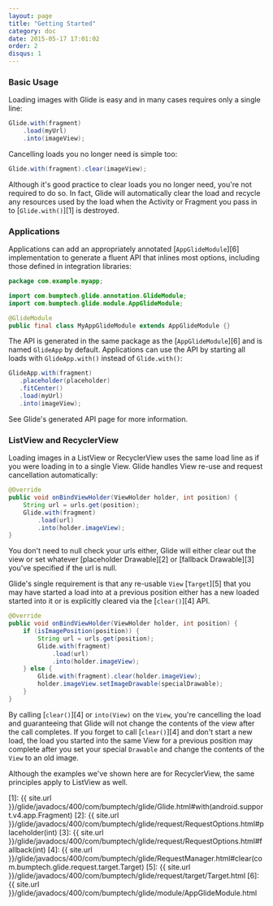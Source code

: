 ```yaml
---
layout: page
title: "Getting Started"
category: doc
date: 2015-05-17 17:01:02
order: 2
disqus: 1
---
```


### Basic Usage

Loading images with Glide is easy and in many cases requires only a single line:

```java
Glide.with(fragment)
    .load(myUrl)
    .into(imageView);
```

Cancelling loads you no longer need is simple too:

```java
Glide.with(fragment).clear(imageView);
```

Although it's good practice to clear loads you no longer need, you're not required to do so. In fact, Glide will automatically clear the load and recycle any resources used by the load when the Activity or Fragment you pass in to [``Glide.with()``][1] is destroyed.

### Applications

Applications can add an appropriately annotated [``AppGlideModule``][6] implementation to generate a fluent API that inlines most options, including those defined in integration libraries:

```java
package com.example.myapp;

import com.bumptech.glide.annotation.GlideModule;
import com.bumptech.glide.module.AppGlideModule;

@GlideModule
public final class MyAppGlideModule extends AppGlideModule {}
```

The API is generated in the same package as the [``AppGlideModule``][6] and is named ``GlideApp`` by default. Applications can use the API by starting all loads with ``GlideApp.with()`` instead of ``Glide.with()``:

```java
GlideApp.with(fragment)
   .placeholder(placeholder)
   .fitCenter()
   .load(myUrl)
   .into(imageView);
```

See Glide's generated API page for more information.

### ListView and RecyclerView

Loading images in a ListView or RecyclerView uses the same load line as if you were loading in to a single View. Glide handles View re-use and request cancellation automatically:

```java
@Override
public void onBindViewHolder(ViewHolder holder, int position) {
    String url = urls.get(position);
    Glide.with(fragment)
        .load(url)
        .into(holder.imageView);
}
```

You don't need to null check your urls either, Glide will either clear out the view or set whatever [placeholder Drawable][2] or [fallback Drawable][3] you've specified if the url is null.


Glide's single requirement is that any re-usable ``View`` [``Target``][5] that you may have started a load into at a previous position either has a new loaded started into it or is explicitly cleared via the [``clear()``][4] API.

```java
@Override
public void onBindViewHolder(ViewHolder holder, int position) {
    if (isImagePosition(position)) {
        String url = urls.get(position);
        Glide.with(fragment)
            .load(url)
            .into(holder.imageView);
    } else {
        Glide.with(fragment).clear(holder.imageView);
        holder.imageView.setImageDrawable(specialDrawable);
    }
}
```

By calling [``clear()``][4] or ``into(View)`` on the ``View``, you're cancelling the load and guaranteeing that Glide will not change the contents of the view after the call completes. If you forget to call [``clear()``][4] and don't start a new load, the load you started into the same View for a previous position may complete after you set your special ``Drawable`` and change the contents of the ``View`` to an old image. 

Although the examples we've shown here are for RecyclerView, the same principles apply to ListView as well.

[1]: {{ site.url }}/glide/javadocs/400/com/bumptech/glide/Glide.html#with(android.support.v4.app.Fragment)
[2]: {{ site.url }}/glide/javadocs/400/com/bumptech/glide/request/RequestOptions.html#placeholder(int)
[3]: {{ site.url }}/glide/javadocs/400/com/bumptech/glide/request/RequestOptions.html#fallback(int)
[4]: {{ site.url }}/glide/javadocs/400/com/bumptech/glide/RequestManager.html#clear(com.bumptech.glide.request.target.Target)
[5]: {{ site.url }}/glide/javadocs/400/com/bumptech/glide/request/target/Target.html
[6]: {{ site.url }}/glide/javadocs/400/com/bumptech/glide/module/AppGlideModule.html
